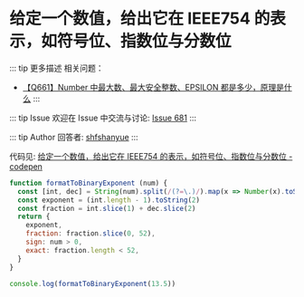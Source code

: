 # 给定一个数值，给出它在 IEEE754 的表示，如符号位、指数位与分数位

::: tip 更多描述 
 相关问题：

+ [【Q661】Number 中最大数、最大安全整数、EPSILON 都是多少，原理是什么](https://github.com/shfshanyue/Daily-Question/issues/679) 
::: 

::: tip Issue 
 欢迎在 Issue 中交流与讨论: [Issue 681](https://github.com/shfshanyue/Daily-Question/issues/681) 
:::

::: tip Author 
回答者: [shfshanyue](https://github.com/shfshanyue) 
:::

代码见: [给定一个数值，给出它在 IEEE754 的表示，如符号位、指数位与分数位 - codepen](https://codepen.io/shanyue/pen/abWLooZ)

``` js
function formatToBinaryExponent (num) {
  const [int, dec] = String(num).split(/(?=\.)/).map(x => Number(x).toString(2))
  const exponent = (int.length - 1).toString(2)
  const fraction = int.slice(1) + dec.slice(2)
  return {
    exponent,
    fraction: fraction.slice(0, 52),
    sign: num > 0,
    exact: fraction.length < 52,
  }
}

console.log(formatToBinaryExponent(13.5))
```